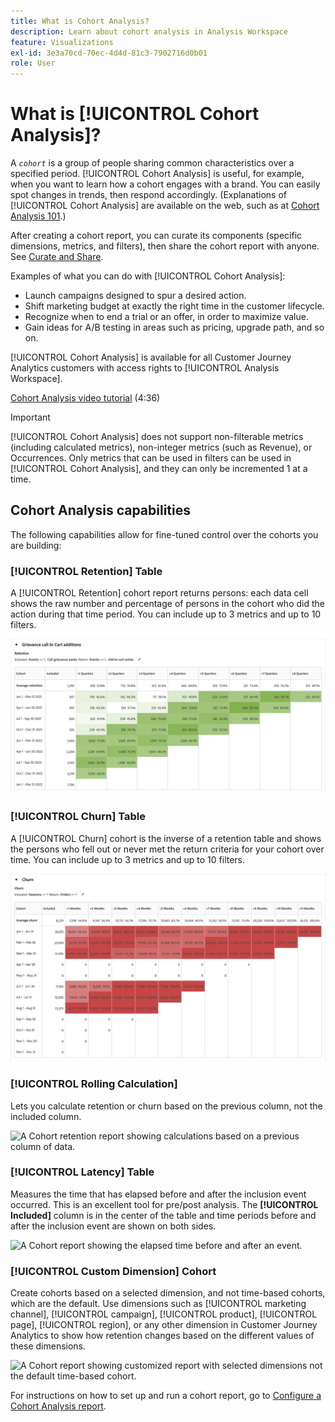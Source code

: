 ```yaml
---
title: What is Cohort Analysis?
description: Learn about cohort analysis in Analysis Workspace
feature: Visualizations
exl-id: 3e3a70cd-70ec-4d4d-81c3-7902716d0b01
role: User
---
```

# What is [!UICONTROL Cohort Analysis]?

A *`cohort`* is a group of people sharing common characteristics over a specified period. [!UICONTROL Cohort Analysis] is useful, for example, when you want to learn how a cohort engages with a brand. You can easily spot changes in trends, then respond accordingly. (Explanations of [!UICONTROL Cohort Analysis] are available on the web, such as at [Cohort Analysis 101](https://en.wikipedia.org/wiki/Cohort_analysis).)

After creating a cohort report, you can curate its components (specific dimensions, metrics, and filters), then share the cohort report with anyone. See [Curate and Share](/help/analysis-workspace/curate-share/curate.md).

Examples of what you can do with [!UICONTROL Cohort Analysis]:

* Launch campaigns designed to spur a desired action.
* Shift marketing budget at exactly the right time in the customer lifecycle.
* Recognize when to end a trial or an offer, in order to maximize value.
* Gain ideas for A/B testing in areas such as pricing, upgrade path, and so on.

[!UICONTROL Cohort Analysis] is available for all Customer Journey Analytics customers with access rights to [!UICONTROL Analysis Workspace].

[Cohort Analysis video tutorial](https://experienceleague.adobe.com/docs/analytics-learn/tutorials/analysis-workspace/cohort-analysis/cohort-analysis-workspace.html) (4:36)

>[!IMPORTANT]
>
>[!UICONTROL Cohort Analysis] does not support non-filterable metrics (including calculated metrics), non-integer metrics (such as Revenue), or Occurrences. Only metrics that can be used in filters can be used in [!UICONTROL Cohort Analysis], and they can only be incremented 1 at a time. 

## Cohort Analysis capabilities

The following capabilities allow for fine-tuned control over the cohorts you are building:

### [!UICONTROL Retention] Table

A [!UICONTROL Retention] cohort report returns persons: each data cell shows the raw number and percentage of persons in the cohort who did the action during that time period. You can include up to 3 metrics and up to 10 filters.

![A Rention cohort report showing the units and percentage of persons in the cohort.](assets/retention-report.png)

### [!UICONTROL Churn] Table

A [!UICONTROL Churn] cohort is the inverse of a retention table and shows the persons who fell out or never met the return criteria for your cohort over time. You can include up to 3 metrics and up to 10 filters.

![A Churn table showing units and percentage of people who didn't meet the return criteria for a cohort.](assets/churn-report.png)

### [!UICONTROL Rolling Calculation]

Lets you calculate retention or churn based on the previous column, not the included column.

![A Cohort retention report showing calculations based on a previous column of data.](assets/cohort-rolling-calculation.png)

### [!UICONTROL Latency] Table

Measures the time that has elapsed before and after the inclusion event occurred. This is an excellent tool for pre/post analysis. The **[!UICONTROL Included]** column is in the center of the table and time periods before and after the inclusion event are shown on both sides.

![A Cohort report showing the elapsed time before and after an event.](assets/cohort-latency.png)

### [!UICONTROL Custom Dimension] Cohort

Create cohorts based on a selected dimension, and not time-based cohorts, which are the default. Use dimensions such as [!UICONTROL marketing channel], [!UICONTROL campaign], [!UICONTROL product], [!UICONTROL page], [!UICONTROL region], or any other dimension in Customer Journey Analytics to show how retention changes based on the different values of these dimensions.

![A Cohort report showing customized report with selected dimensions not the default time-based cohort.](assets/cohort-customizable-cohort-row.png)

For instructions on how to set up and run a cohort report, go to [Configure a Cohort Analysis report](/help/analysis-workspace/visualizations/cohort-table/t-cohort.md).
